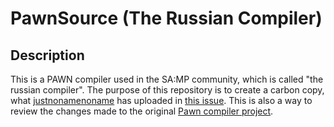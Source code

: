 # PawnSource (The Russian Compiler)

## Description
This is a PAWN compiler used in the SA:MP community, which is called "the russian compiler".
The purpose of this repository is to create a carbon copy, what [justnonamenoname](https://github.com/justnonamenoname) has uploaded in [this issue](https://github.com/Zeex/pawn/issues/147).
This is also a way to review the changes made to the original [Pawn compiler project](https://github.com/compuphase/pawn).
